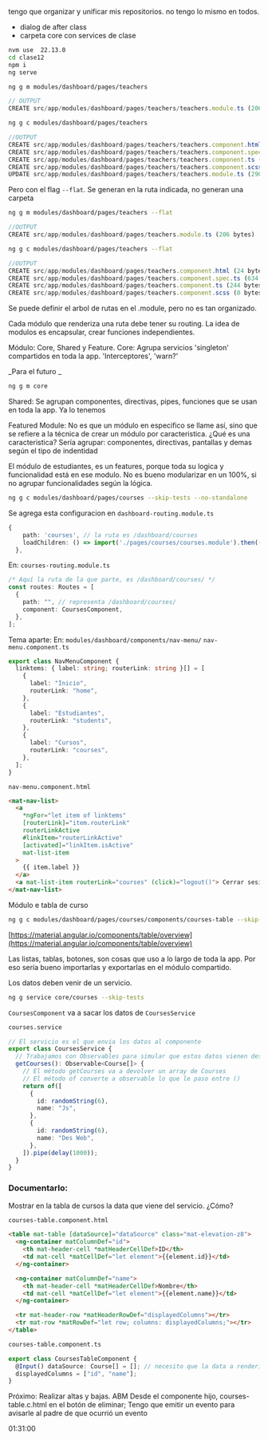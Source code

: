 tengo que organizar y unificar mis repositorios. no tengo lo mismo en todos.

- dialog de after class
- carpeta core con services de clase

```bash
nvm use  22.13.0
cd clase12
npm i
ng serve
```

```bash
ng g m modules/dashboard/pages/teachers
```

```js
// OUTPUT
CREATE src/app/modules/dashboard/pages/teachers/teachers.module.ts (206 bytes)
```

```bash
ng g c modules/dashboard/pages/teachers
```

```js
//OUTPUT
CREATE src/app/modules/dashboard/pages/teachers/teachers.component.html (24 bytes)
CREATE src/app/modules/dashboard/pages/teachers/teachers.component.spec.ts (634 bytes)
CREATE src/app/modules/dashboard/pages/teachers/teachers.component.ts (244 bytes)
CREATE src/app/modules/dashboard/pages/teachers/teachers.component.scss (0 bytes)
UPDATE src/app/modules/dashboard/pages/teachers/teachers.module.ts (290 bytes)
```

Pero con el flag `--flat`. Se generan en la ruta indicada, no generan una carpeta

```bash
ng g m modules/dashboard/pages/teachers --flat
```

```js
//OUTPUT
CREATE src/app/modules/dashboard/pages/teachers.module.ts (206 bytes)
```

```bash
ng g c modules/dashboard/pages/teachers --flat
```

```js
//OUTPUT
CREATE src/app/modules/dashboard/pages/teachers.component.html (24 bytes)
CREATE src/app/modules/dashboard/pages/teachers.component.spec.ts (634 bytes)
CREATE src/app/modules/dashboard/pages/teachers.component.ts (244 bytes)
CREATE src/app/modules/dashboard/pages/teachers.component.scss (0 bytes)
```

Se puede definir el arbol de rutas en el .module, pero no es tan organizado.

Cada módulo que renderiza una ruta debe tener su routing.
La idea de modulos es encapsular, crear funciones independientes.

Módulo: Core, Shared y Feature.
Core: Agrupa servicios 'singleton' compartidos en toda la app. 'Interceptores', 'warn?'

_Para el futuro _

```bash
ng g m core
```

Shared: Se agrupan componentes, directivas, pipes, funciones que se usan en toda la app. Ya lo tenemos

Featured Module: No es que un módulo en especifico se llame así, sino que se refiere a la técnica de crear un módulo por caracteristica. ¿Qué es una caracteristica? Sería agrupar: componentes, directivas, pantallas y demas según el tipo de indentidad

El módulo de estudiantes, es un features, porque toda su logica y funcionalidad está en ese modulo.
No es bueno modularizar en un 100%, si no agrupar funcionalidades según la lógica.

```bash
ng g c modules/dashboard/pages/courses --skip-tests --no-standalone
```

Se agrega esta configuracion en `dashboard-routing.module.ts`

```ts
{
    path: 'courses', // la ruta es /dashboard/courses
    loadChildren: () => import('./pages/courses/courses.module').then((courseMod) => courseMod.CoursesModule),
  },
```

En: `courses-routing.module.ts`

```ts
/* Aquí la ruta de la que parte, es /dashboard/courses/ */
const routes: Routes = [
  {
    path: "", // representa /dashboard/courses/
    component: CoursesComponent,
  },
];
```

Tema aparte: En: `modules/dashboard/components/nav-menu/`
`nav-menu.component.ts`

```ts
export class NavMenuComponent {
  linktems: { label: string; routerLink: string }[] = [
    {
      label: "Inicio",
      routerLink: "home",
    },
    {
      label: "Estudiantes",
      routerLink: "students",
    },
    {
      label: "Cursos",
      routerLink: "courses",
    },
  ];
}
```

`nav-menu.component.html`

```html
<mat-nav-list>
  <a
    *ngFor="let item of linktems"
    [routerLink]="item.routerLink"
    routerLinkActive
    #linkItem="routerLinkActive"
    [activated]="linkItem.isActive"
    mat-list-item
  >
    {{ item.label }}
  </a>
  <a mat-list-item routerLink="courses" (click)="logout()"> Cerrar sesión </a>
</mat-nav-list>
```

Módulo e tabla de curso

```bash
ng g c modules/dashboard/pages/courses/components/courses-table --skip-tests --no-standalone
```

[https://material.angular.io/components/table/overview](https://material.angular.io/components/table/overview)

Las listas, tablas, botones, son cosas que uso a lo largo de toda la app. Por eso sería bueno importarlas y exportarlas en el módulo compartido.

Los datos deben venir de un servicio.

```bash
ng g service core/courses --skip-tests
```

`CoursesComponent` va a sacar los datos de `CoursesService`

```bash
courses.service
```

```ts
// El servicio es el que envia los datos al componente
export class CoursesService {
  // Trabajamos con Observables para simular que estos datos vienen desde una API externa/bdd. Porque cuando realmente algún dia yo consu,a una API, va a devolver un observable, y vamos a hacer uso de un servico que se llama HttpClient que devuelve observables, asique nos adelantamos a esa forma de trabajar
  getCourses(): Observable<Course[]> {
    // El método getCourses va a devolver un array de Courses
    // El método of converte a observable lo que le paso entre ()
    return of([
      {
        id: randomString(6),
        name: "Js",
      },
      {
        id: randomString(6),
        name: "Des Web",
      },
    ]).pipe(delay(1000));
  }
}
```

### Documentarlo:

Mostrar en la tabla de cursos la data que viene del servicio. ¿Cómo?

```bash
courses-table.component.html
```

```html
<table mat-table [dataSource]="dataSource" class="mat-elevation-z8">
  <ng-container matColumnDef="id">
    <th mat-header-cell *matHeaderCellDef>ID</th>
    <td mat-cell *matCellDef="let element">{{element.id}}</td>
  </ng-container>

  <ng-container matColumnDef="name">
    <th mat-header-cell *matHeaderCellDef>Nombre</th>
    <td mat-cell *matCellDef="let element">{{element.name}}</td>
  </ng-container>

  <tr mat-header-row *matHeaderRowDef="displayedColumns"></tr>
  <tr mat-row *matRowDef="let row; columns: displayedColumns;"></tr>
</table>
```

```bash
courses-table.component.ts
```

```ts
export class CoursesTableComponent {
  @Input() dataSource: Course[] = []; // necesito que la data a renderizar en la tabla sea la data del observable. Necesito poder recibirla desde el Padre. Ahora donde uso el c.hijo, en el c.padre puedo enviar una propiedad llamada [dataSource]
  displayedColumns = ["id", "name"];
}
```

Próximo: Realizar altas y bajas. ABM
Desde el componente hijo, courses-table.c.html en el botón de eliminar; Tengo que emitir un evento para avisarle al padre de que ocurrió un evento 



01:31:00
